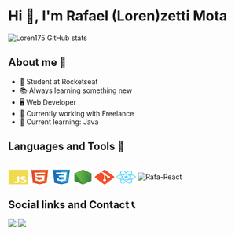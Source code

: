 # Hi 👋, I'm Rafael (Loren)zetti Mota 

![Loren175 GitHub stats](https://github-readme-stats.vercel.app/api?username=loren175&show_icons=true&theme=radical)

## About me 🔎
- 🚀 Student at Rocketseat 
- 📚 Always learning something new
- 🖥 Web Developer
- 💼 Currently working with Freelance
- 📖 Current learning: Java

## Languages and Tools 💯
<div style="display: inline_block"><br>
  <img align="center" alt="Rafa-Js" height="30" width="40" src="https://raw.githubusercontent.com/devicons/devicon/master/icons/javascript/javascript-plain.svg">
  <img align="center" alt="Rafa-HTML" height="30" width="40" src="https://raw.githubusercontent.com/devicons/devicon/master/icons/html5/html5-original.svg">
  <img align="center" alt="Rafa-CSS" height="30" width="40" src="https://raw.githubusercontent.com/devicons/devicon/master/icons/css3/css3-original.svg">
  <img align="center" alt="Rafa-Node" height="30" width="40" src="https://raw.githubusercontent.com/devicons/devicon/master/icons/nodejs/nodejs-original.svg">
  <img align="center" alt="Rafa-Git" height="30" width="40" src="https://raw.githubusercontent.com/devicons/devicon/master/icons/git/git-original.svg">
  <img align="center" alt="Rafa-React" height="30" width="40" src="https://raw.githubusercontent.com/devicons/devicon/master/icons/react/react-original.svg">
  <img align="center" alt="Rafa-React" height="30" width="40" src="https://raw.githubusercontent.com/devicons/devicon/master/icons/react/java-original.svg">
  <!-- <img align="right" alt="Rafa-pic" height="150" style="border-radius:50px;" src="https://avatars.githubusercontent.com/u/113457063?v=4"> -->
  <link rel="stylesheet" href="https://cdn.jsdelivr.net/gh/devicons/devicon@v2.15.1/devicon.min.css">
</div>
  
  ## Social links and Contact 📞
 
<div> 
  <a href = "mailto:rafael.loren175@gmail.com"><img src="https://img.shields.io/badge/-Gmail-%23333?style=for-the-badge&logo=gmail&logoColor=white" target="_blank"></a>
  <a href="https://www.linkedin.com/in/rafael-mota-084825211/" target="_blank"><img src="https://img.shields.io/badge/-LinkedIn-%230077B5?style=for-the-badge&logo=linkedin&logoColor=white" target="_blank"></a> 
  
</div>
